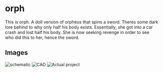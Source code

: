 # orph

This is orph. A doll version of orpheus that spins a sword. Theres some dark lore behind to why only half his body exists.
Essentially, she got into a car crash and lost half his body. She is now seeking revenge in order to see who did this to her, hence the sword.

## Images

![schematic](https://hc-cdn.hel1.your-objectstorage.com/s/v3/174b80ffae9de6941b5cf78548e12d6d7ad0a153_image.png)
![CAD](https://hc-cdn.hel1.your-objectstorage.com/s/v3/b96959900b40f88939d8dc9f48ef9839bf3926a0_image.png)
![Actual project](https://hc-cdn.hel1.your-objectstorage.com/s/v3/b0f9287c8c4d0ba280d6d364bc3d00d24b4b3b14_img_1205.jpg)
